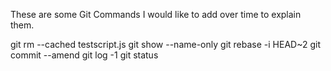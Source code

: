 These are some Git Commands I would like to add over time to explain them. 

git rm --cached testscript.js
git show --name-only
git rebase -i HEAD~2
git commit --amend
git log -1
git status